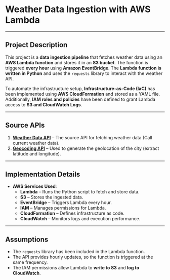 # Weather Data Ingestion with AWS Lambda

---

## Project Description

This project is a **data ingestion pipeline** that fetches weather data using an **AWS Lambda function** and stores it in an **S3 bucket**. The function is triggered **every hour** using **Amazon EventBridge**. The **Lambda function is written in Python** and uses the `requests` library to interact with the weather API.

To automate the infrastructure setup, **Infrastructure-as-Code (IaC)** has been implemented using **AWS CloudFormation** and stored as a YAML file. Additionally, **IAM roles and policies** have been defined to grant Lambda access to **S3 and CloudWatch Logs**.

---

## Source APIs

1. **[Weather Data API](https://openweathermap.org/current)** – The source API for fetching weather data (Call current weather data).  
2. **[Geocoding API](https://openweathermap.org/api/geocoding-api#direct)** – Used to generate the geolocation of the city (extract latitude and longitude).  

---

## Implementation Details

- **AWS Services Used**:
  - **Lambda** – Runs the Python script to fetch and store data.
  - **S3** – Stores the ingested data.
  - **EventBridge** – Triggers Lambda every hour.
  - **IAM** – Manages permissions for Lambda.
  - **CloudFormation** – Defines infrastructure as code.
  - **CloudWatch** – Monitors logs and execution performance.

---

## Assumptions

- The `requests` library has been included in the Lambda function.
- The API provides hourly updates, so the function is triggered at the same frequency.
- The IAM permissions allow Lambda to **write to S3** and **log to CloudWatch**.

